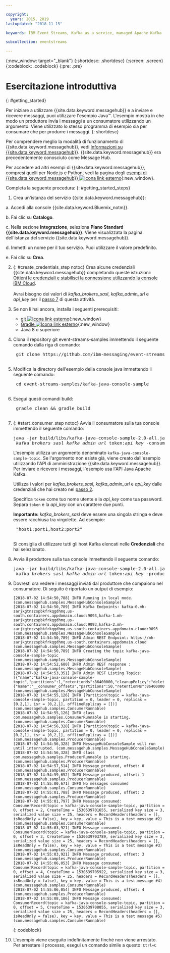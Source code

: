 ```yaml
---

copyright:
  years: 2015, 2019
lastupdated: "2018-11-15"

keywords: IBM Event Streams, Kafka as a service, managed Apache Kafka

subcollection: eventstreams

---
```


{:new_window: target="_blank"}
{:shortdesc: .shortdesc}
{:screen: .screen}
{:codeblock: .codeblock}
{:pre: .pre}

# Esercitazione introduttiva
{: #getting_started}

Per iniziare a utilizzare {{site.data.keyword.messagehub}}
e a inviare e ricevere messaggi, puoi utilizzare l'esempio Java™. L'esempio mostra in che modo un produttore invia
i messaggi a un consumatore utilizzando un argomento. Viene utilizzato lo stesso programma di esempio sia per consumare che per produrre
i messaggi.
{: shortdesc}

Per comprendere meglio la modalità di funzionamento di {{site.data.keyword.messagehub}}, vedi [Informazioni su {{site.data.keyword.messagehub}}](/docs/services/EventStreams?topic=eventstreams-about). {{site.data.keyword.messagehub}} era precedentemente conosciuto come Message Hub.

Per accedere ad altri esempi di {{site.data.keyword.messagehub}}, compresi quelli per Node.js e Python, vedi la pagina degli [esempi di {{site.data.keyword.messagehub}} ![Icona link esterno](../../icons/launch-glyph.svg "Icona link esterno")](https://github.com/ibm-messaging/event-streams-samples){:new_window}.

<!-- 11/01/18 - Karen - removing diagram as requested by James
![Java sample overview diagram](getting_started_sample.gif "Overview diagram of Java sample showing the flow of messages.")
-->

Completa la seguente procedura:
{: #getting_started_steps}
 
1. Crea un'istanza del servizio {{site.data.keyword.messagehub}}:

  a. Accedi alla console {{site.data.keyword.Bluemix_notm}}. 
  
  b. Fai clic su **Catalogo**.
  
  c. Nella sezione **Integrazione**, seleziona **Piano Standard {{site.data.keyword.messagehub}}**. Viene visualizzata la pagina dell'istanza del servizio {{site.data.keyword.messagehub}}.
  
  d. Immetti un nome per il tuo servizio. Puoi utilizzare il valore predefinito.
  
  e. Fai clic su **Crea**.

2. {: #create_credentials_step notoc} Crea alcune credenziali {{site.data.keyword.messagehub}} completando queste istruzioni: [Ottieni le credenziali e stabilisci la connessione utilizzando la console IBM Cloud](/docs/services/EventStreams?topic=eventstreams-connecting#connect_standard_cf_console).
   <br/>
   <br/>Avrai bisogno dei valori di *kafka_brokers_sasl*, *kafka_admin_url* e *api_key* per il [passo 7](/docs/services/EventStreams?topic=eventstreams-getting_started#start_consumer_step) di questa attività.   

3. Se non li hai ancora, installa i seguenti prerequisiti:

    * [git ![Icona link esterno](../../icons/launch-glyph.svg "Icona link esterno")](https://git-scm.com/){:new_window}
	* [Gradle ![Icona link esterno](../../icons/launch-glyph.svg "Icona link esterno")](https://gradle.org/){:new_window}
    * Java 8 o superiore
 
4. Clona il repository git event-streams-samples immettendo il seguente comando dalla riga di comando:

    <pre class="pre">
    git clone https://github.com/ibm-messaging/event-streams-samples.git
    </pre>

5. Modifica la directory dell'esempio della console java immettendo il seguente comando:

    <pre class="pre">
    cd event-streams-samples/kafka-java-console-sample
    </pre>

6. Esegui questi comandi build:

    <pre class="pre">
    gradle clean && gradle build
    </pre>

7. {: #start_consumer_step notoc} Avvia il consumatore sulla tua console immettendo il seguente comando:

    <pre class="pre">java -jar build/libs/kafka-java-console-sample-2.0-all.jar
	<var class="keyword varname">kafka_brokers_sasl</var> <var class="keyword varname">kafka_admin_url</var> token<var class="keyword varname">:api_key</var> -consumer</pre>
    
    L'esempio utilizza un argomento denominato `kafka-java-console-sample-topic`. Se l'argomento non esiste
    già, viene creato dall'esempio utilizzando l'API di amministrazione {{site.data.keyword.messagehub}}. Per inviare e ricevere i
    messaggi, l'esempio usa l'API Java Apache Kafka.

    Utilizza i valori per *kafka_brokers_sasl*, *kafka_admin_url*
    e *api_key* dalle credenziali che hai creato nel [passo 2](/docs/services/EventStreams?topic=eventstreams-getting_started#create_credentials_step).
	
	Specifica <code>token</code> come tuo nome utente e la <var class="keyword varname">api_key</var> come tua password. Separa <code>token</code> e la <var class="keyword varname">api_key</var> con un carattere due punti.
    
	**Importante:** *kafka_brokers_sasl* deve essere una singola stringa e deve essere racchiusa tra virgolette. Ad esempio:

    <pre class="pre">
    "host1:port1,host2:port2"
    </pre>

    Si consiglia di utilizzare tutti gli host Kafka elencati nelle **Credenziali** che hai selezionato.

8. Avvia il produttore sulla tua console immettendo il seguente comando:
   
    <pre class="pre">java -jar build/libs/kafka-java-console-sample-2.0-all.jar
	<var class="keyword varname">kafka_brokers_sasl</var> <var class="keyword varname">kafka_admin_url</var> token<var class="keyword varname">:api_key</var> -producer</pre>
  
9. Dovresti ora vedere i messaggi inviati dal produttore che compaiono nel consumatore. Di seguito è
riportato un output di esempio:

    ```
    [2018-07-02 14:54:50,788] INFO Running in local mode. (com.messagehub.samples.MessageHubConsoleSample)
    [2018-07-02 14:54:50,789] INFO Kafka Endpoints: kafka-0.mh-zarjkgtnzzspbkfrkqgdhmq.us-south.containers.appdomain.cloud:9093,kafka-1.mh-zarjkgtnzzspbkfrkqgdhmq.us-south.containers.appdomain.cloud:9093,kafka-2.mh-zarjkgtnzzspbkfrkqgdhmq.us-south.containers.appdomain.cloud:9093 (com.messagehub.samples.MessageHubConsoleSample)
    [2018-07-02 14:54:50,789] INFO Admin REST Endpoint: https://mh-zarjkgtnzzspbkfrkqgdhmq.us-south.containers.appdomain.cloud (com.messagehub.samples.MessageHubConsoleSample)
    [2018-07-02 14:54:50,789] INFO Creating the topic kafka-java-console-sample-topic (com.messagehub.samples.MessageHubConsoleSample)
    [2018-07-02 14:54:52,680] INFO Admin REST response : (com.messagehub.samples.MessageHubConsoleSample)
    [2018-07-02 14:54:53,351] INFO Admin REST Listing Topics: [{"name":"kafka-java-console-sample-topic","partitions":1,"retentionMs":86400000,"cleanupPolicy":"delete"},{"name":"__consumer_offsets","partitions":50,"retentionMs":86400000,"cleanupPolicy":"compact"}] (com.messagehub.samples.MessageHubConsoleSample)
    [2018-07-02 14:54:55,126] INFO [Partition(topic = kafka-java-console-sample-topic, partition = 0, leader = 0, replicas = [0,2,1], isr = [0,2,1], offlineReplicas = [])] (com.messagehub.samples.ConsumerRunnable)
    [2018-07-02 14:54:55,126] INFO class com.messagehub.samples.ConsumerRunnable is starting. (com.messagehub.samples.ConsumerRunnable)
    [2018-07-02 14:54:56,328] INFO [Partition(topic = kafka-java-console-sample-topic, partition = 0, leader = 0, replicas = [0,2,1], isr = [0,2,1], offlineReplicas = [])] (com.messagehub.samples.ProducerRunnable)
    [2018-07-02 14:54:56,328] INFO MessageHubConsoleSample will run until interrupted. (com.messagehub.samples.MessageHubConsoleSample)
    [2018-07-02 14:54:56,328] INFO class com.messagehub.samples.ProducerRunnable is starting. (com.messagehub.samples.ProducerRunnable)
    [2018-07-02 14:54:57,514] INFO Message produced, offset: 0 (com.messagehub.samples.ProducerRunnable)
    [2018-07-02 14:54:59,652] INFO Message produced, offset: 1 (com.messagehub.samples.ProducerRunnable)
    [2018-07-02 14:55:00,671] INFO No messages consumed (com.messagehub.samples.ConsumerRunnable)
    [2018-07-02 14:55:01,788] INFO Message produced, offset: 2 (com.messagehub.samples.ProducerRunnable)
    [2018-07-02 14:55:01,797] INFO Message consumed: ConsumerRecord(topic = kafka-java-console-sample-topic, partition = 0, offset = 2, CreateTime = 1530539701655, serialized key size = 3, serialized value size = 25, headers = RecordHeaders(headers = [], isReadOnly = false), key = key, value = This is a test message #2) (com.messagehub.samples.ConsumerRunnable)
    [2018-07-02 14:55:03,921] INFO Message consumed: ConsumerRecord(topic = kafka-java-console-sample-topic, partition = 0, offset = 3, CreateTime = 1530539703789, serialized key size = 3, serialized value size = 25, headers = RecordHeaders(headers = [], isReadOnly = false), key = key, value = This is a test message #3) (com.messagehub.samples.ConsumerRunnable)
    [2018-07-02 14:55:03,921] INFO Message produced, offset: 3 (com.messagehub.samples.ProducerRunnable)
    [2018-07-02 14:55:06,053] INFO Message consumed: ConsumerRecord(topic = kafka-java-console-sample-topic, partition = 0, offset = 4, CreateTime = 1530539705922, serialized key size = 3, serialized value size = 25, headers = RecordHeaders(headers = [], isReadOnly = false), key = key, value = This is a test message #4) (com.messagehub.samples.ConsumerRunnable)
    [2018-07-02 14:55:06,054] INFO Message produced, offset: 4 (com.messagehub.samples.ProducerRunnable)
    [2018-07-02 14:55:08,186] INFO Message consumed: ConsumerRecord(topic = kafka-java-console-sample-topic, partition = 0, offset = 5, CreateTime = 1530539708055, serialized key size = 3, serialized value size = 25, headers = RecordHeaders(headers = [], isReadOnly = false), key = key, value = This is a test message #5) (com.messagehub.samples.ConsumerRunnable)
    ```
	{: codeblock}
	
10. L'esempio viene eseguito indefinitamente finché non viene arrestato. Per arrestare il processo, esegui un comando simile
a questo: <code>Ctrl+C</code>

<!-- 07/06/18 - Karen: removing until a newer version available
To watch a video that walks
you through getting a Java sample to run against {{site.data.keyword.messagehub}}, see [{{site.data.keyword.messagehub}} - Getting started with IBM's Kafka in the cloud ![External link icon](../../icons/launch-glyph.svg "External link icon")](https://www.youtube.com/watch?v=tt-bLtFzC_4){:new_window}.
-->



